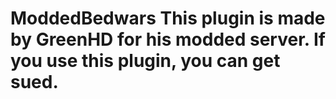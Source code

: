 # ModdedBedwars This plugin is made by GreenHD for his modded server. If you use this plugin, you can get sued.
